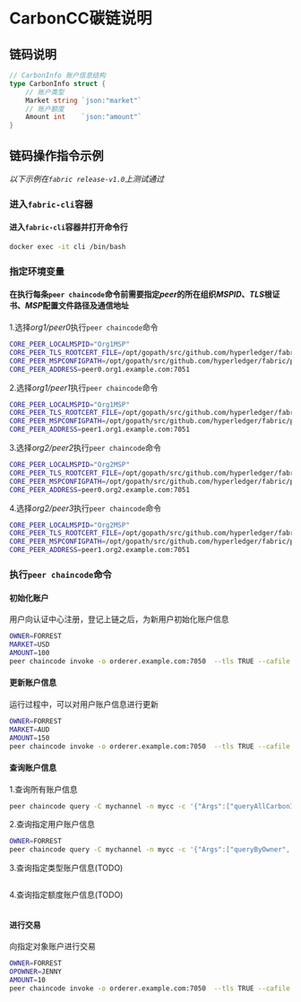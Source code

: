 # CarbonCC碳链说明

## 链码说明

```go
// CarbonInfo 账户信息结构
type CarbonInfo struct {
    // 账户类型
    Market string `json:"market"`
    // 账户额度
    Amount int    `json:"amount"`
}
```

## 链码操作指令示例

*以下示例在`fabric release-v1.0`上测试通过*

### 进入`fabric-cli`容器

#### 进入`fabric-cli`容器并打开命令行

```bash
docker exec -it cli /bin/bash
```

### 指定环境变量

#### 在执行每条`peer chaincode`命令前需要指定*peer*的所在组织*MSPID*、*TLS*根证书、*MSP*配置文件路径及通信地址

1.选择*org1/peer0*执行`peer chaincode`命令

```bash
CORE_PEER_LOCALMSPID="Org1MSP"
CORE_PEER_TLS_ROOTCERT_FILE=/opt/gopath/src/github.com/hyperledger/fabric/peer/crypto/peerOrganizations/org1.example.com/peers/peer0.org1.example.com/tls/ca.crt
CORE_PEER_MSPCONFIGPATH=/opt/gopath/src/github.com/hyperledger/fabric/peer/crypto/peerOrganizations/org1.example.com/users/Admin@org1.example.com/msp
CORE_PEER_ADDRESS=peer0.org1.example.com:7051
```

2.选择*org1/peer1*执行`peer chaincode`命令

```bash
CORE_PEER_LOCALMSPID="Org1MSP"
CORE_PEER_TLS_ROOTCERT_FILE=/opt/gopath/src/github.com/hyperledger/fabric/peer/crypto/peerOrganizations/org1.example.com/peers/peer0.org1.example.com/tls/ca.crt
CORE_PEER_MSPCONFIGPATH=/opt/gopath/src/github.com/hyperledger/fabric/peer/crypto/peerOrganizations/org1.example.com/users/Admin@org1.example.com/msp
CORE_PEER_ADDRESS=peer1.org1.example.com:7051
```

3.选择*org2/peer2*执行`peer chaincode`命令

```bash
CORE_PEER_LOCALMSPID="Org2MSP"
CORE_PEER_TLS_ROOTCERT_FILE=/opt/gopath/src/github.com/hyperledger/fabric/peer/crypto/peerOrganizations/org2.example.com/peers/peer0.org2.example.com/tls/ca.crt
CORE_PEER_MSPCONFIGPATH=/opt/gopath/src/github.com/hyperledger/fabric/peer/crypto/peerOrganizations/org2.example.com/users/Admin@org2.example.com/msp
CORE_PEER_ADDRESS=peer0.org2.example.com:7051
```

4.选择*org2/peer3*执行`peer chaincode`命令

```bash
CORE_PEER_LOCALMSPID="Org2MSP"
CORE_PEER_TLS_ROOTCERT_FILE=/opt/gopath/src/github.com/hyperledger/fabric/peer/crypto/peerOrganizations/org2.example.com/peers/peer0.org2.example.com/tls/ca.crt
CORE_PEER_MSPCONFIGPATH=/opt/gopath/src/github.com/hyperledger/fabric/peer/crypto/peerOrganizations/org2.example.com/users/Admin@org2.example.com/msp
CORE_PEER_ADDRESS=peer1.org2.example.com:7051
```

### 执行`peer chaincode`命令

#### 初始化账户

用户向认证中心注册，登记上链之后，为新用户初始化账户信息

```bash
OWNER=FORREST
MARKET=USD
AMOUNT=100
peer chaincode invoke -o orderer.example.com:7050  --tls TRUE --cafile /opt/gopath/src/github.com/hyperledger/fabric/peer/crypto/ordererOrganizations/example.com/orderers/orderer.example.com/msp/tlscacerts/tlsca.example.com-cert.pem -C mychannel -n mycc -c '{"Args":["createCarbonInfo",'\"${OWNER}\"','\"${MARKET}\"','\"${AMOUNT}\"']}' 2>&1|grep "status"
```

#### 更新账户信息

运行过程中，可以对用户账户信息进行更新

```bash
OWNER=FORREST
MARKET=AUD
AMOUNT=150
peer chaincode invoke -o orderer.example.com:7050  --tls TRUE --cafile /opt/gopath/src/github.com/hyperledger/fabric/peer/crypto/ordererOrganizations/example.com/orderers/orderer.example.com/msp/tlscacerts/tlsca.example.com-cert.pem -C mychannel -n mycc -c '{"Args":["updateCarbonInfo",'\"${OWNER}\"','\"${MARKET}\"','\"${AMOUNT}\"']}' 2>&1|grep "status"
```

#### 查询账户信息

1.查询所有账户信息

```bash
peer chaincode query -C mychannel -n mycc -c '{"Args":["queryAllCarbonInfo"]}' 2>&1|grep "Query Result"
```

2.查询指定用户账户信息

```bash
OWNER=FORREST
peer chaincode query -C mychannel -n mycc -c '{"Args":["queryByOwner",'\"${OWNER}\"']}' 2>&1|grep "Query Result"
```

3.查询指定类型账户信息(TODO)

```bash

```

4.查询指定额度账户信息(TODO)

```bash

```

#### 进行交易

向指定对象账户进行交易

```bash
OWNER=FORREST
OPOWNER=JENNY
AMOUNT=10
peer chaincode invoke -o orderer.example.com:7050  --tls TRUE --cafile /opt/gopath/src/github.com/hyperledger/fabric/peer/crypto/ordererOrganizations/example.com/orderers/orderer.example.com/msp/tlscacerts/tlsca.example.com-cert.pem -C mychannel -n mycc -c '{"Args":["transfer",'\"${OWNER}\"','\"${OPOWNER}\"','\"${AMOUNT}\"']}' 2>&1|grep "status"
```